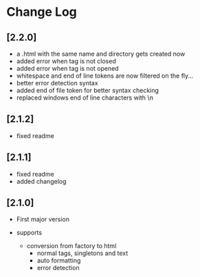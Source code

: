 # Change Log

## [2.2.0]

-   a .html with the same name and directory gets created now
-   added error when tag is not closed
-   added error when tag is not opened
-   whitespace and end of line tokens are now filtered on the fly...
-   better error detection syntax
-   added end of file token for better syntax checking
-   replaced windows end of line characters with \n

## [2.1.2]

-   fixed readme

## [2.1.1]

-   fixed readme
-   added changelog

## [2.1.0]

-   First major version

-   supports

    -   conversion from factory to html
        -   normal tags, singletons and text
        -   auto formatting
        -   error detection
